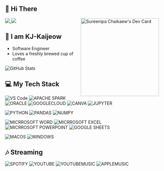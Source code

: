 ## 👋 Hi There

<div align="left">
  <a href="https://twitter.com/khuniii">
    <img
      src="https://img.shields.io/badge/Twitter-1DA1F2?style=for-the-badge&logo=twitter&logoColor=whiter"
    />
  </a>
  <a href="https://www.linkedin.com/in/kjkaijeow/">
    <img
      src="https://img.shields.io/badge/LinkedIn-0077B5?style=for-the-badge&logo=linkedin&logoColor=white"
    />
  </a>
  <a href="https://app.daily.dev/khunkj">
    <img
      width="256"
      align="right"
      src="https://api.daily.dev/devcards/e7f3a119cb9245d7bc4ca404d7bc2515.png?r=4yf" width="400" alt="Sureenipa Chaikaew's Dev Card"/>
  </a>
</div>


## 👀 I am KJ-Kaijeow
- Software Engineer 
- Loves a freshly brewed cup of coffee

![GitHub Stats](https://github-readme-stats.vercel.app/api?username=KhunKaijeow&theme=dracula)

## 💻 My Tech Stack

![VS Code](https://img.shields.io/badge/Visual_Studio_Code-0078D4?style=for-the-badge&logo=visual%20studio%20code&logoColor=white)
![APACHE SPARK](https://img.shields.io/badge/Apache_Spark-FFFFFF?style=for-the-badge&logo=apachespark&logoColor=#E35A16)
![ORACLE](https://img.shields.io/badge/Oracle-F80000?style=for-the-badge&logo=Oracle&logoColor=white)
![GOOGLECLOUD](https://img.shields.io/badge/Google_Cloud-4285F4?style=for-the-badge&logo=google-cloud&logoColor=white)
![CANVA](https://img.shields.io/badge/Canva-%2300C4CC.svg?&style=for-the-badge&logo=Canva&logoColor=white)
![JUPYTER](https://img.shields.io/badge/Jupyter-F37626.svg?&style=for-the-badge&logo=Jupyter&logoColor=white)

![PYTHON](https://img.shields.io/badge/Python-FFD43B?style=for-the-badge&logo=python&logoColor=blue)
![PANDAS](https://img.shields.io/badge/Pandas-2C2D72?style=for-the-badge&logo=pandas&logoColor=white)
![NUMPY](https://img.shields.io/badge/Numpy-777BB4?style=for-the-badge&logo=numpy&logoColor=white)

![MICRROSOFT WORD](	https://img.shields.io/badge/Microsoft_Word-2B579A?style=for-the-badge&logo=microsoft-word&logoColor=white)
![MICRROSOFT EXCEL](https://img.shields.io/badge/Microsoft_Excel-217346?style=for-the-badge&logo=microsoft-excel&logoColor=white)
![MICRROSOFT POWERPOINT](https://img.shields.io/badge/Microsoft_PowerPoint-B7472A?style=for-the-badge&logo=microsoft-powerpoint&logoColor=white)
![GOOGLE SHEETS](https://img.shields.io/badge/Google%20Sheets-34A853?style=for-the-badge&logo=google-sheets&logoColor=white)

![MACOS](https://img.shields.io/badge/mac%20os-000000?style=for-the-badge&logo=apple&logoColor=white)
![WINDOWS](https://img.shields.io/badge/Windows-0078D6?style=for-the-badge&logo=windows&logoColor=white)

## 🎶 Streaming

![SPOTIFY](https://img.shields.io/badge/Spotify-1ED760?&style=for-the-badge&logo=spotify&logoColor=white)
![YOUTUBE](https://img.shields.io/badge/Twitch-9146FF?style=for-the-badge&logo=twitch&logoColor=white)
![YOUTUBEMUSIC](https://img.shields.io/badge/YouTube_Music-FF0000?style=for-the-badge&logo=youtube-music&logoColor=white)
![APPLEMUSIC](https://img.shields.io/badge/apple%20music-F34E68?style=for-the-badge&logo=apple%20music&logoColor=white)
